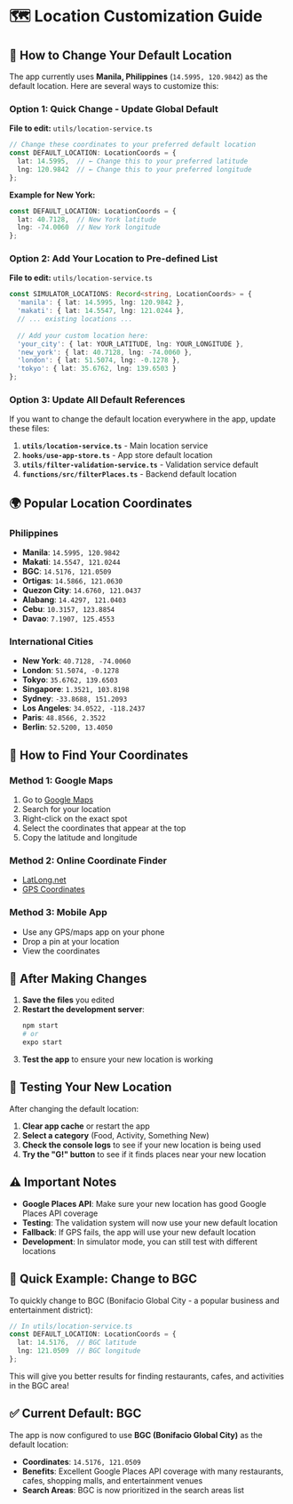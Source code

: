 # 🗺️ Location Customization Guide

## 📍 **How to Change Your Default Location**

The app currently uses **Manila, Philippines** (`14.5995, 120.9842`) as the default location. Here are several ways to customize this:

### **Option 1: Quick Change - Update Global Default**

**File to edit:** `utils/location-service.ts`

```typescript
// Change these coordinates to your preferred default location
const DEFAULT_LOCATION: LocationCoords = {
  lat: 14.5995,  // ← Change this to your preferred latitude
  lng: 120.9842  // ← Change this to your preferred longitude
};
```

**Example for New York:**
```typescript
const DEFAULT_LOCATION: LocationCoords = {
  lat: 40.7128,  // New York latitude
  lng: -74.0060  // New York longitude
};
```

### **Option 2: Add Your Location to Pre-defined List**

**File to edit:** `utils/location-service.ts`

```typescript
const SIMULATOR_LOCATIONS: Record<string, LocationCoords> = {
  'manila': { lat: 14.5995, lng: 120.9842 },
  'makati': { lat: 14.5547, lng: 121.0244 },
  // ... existing locations ...
  
  // Add your custom location here:
  'your_city': { lat: YOUR_LATITUDE, lng: YOUR_LONGITUDE },
  'new_york': { lat: 40.7128, lng: -74.0060 },
  'london': { lat: 51.5074, lng: -0.1278 },
  'tokyo': { lat: 35.6762, lng: 139.6503 }
};
```

### **Option 3: Update All Default References**

If you want to change the default location everywhere in the app, update these files:

1. **`utils/location-service.ts`** - Main location service
2. **`hooks/use-app-store.ts`** - App store default location
3. **`utils/filter-validation-service.ts`** - Validation service default
4. **`functions/src/filterPlaces.ts`** - Backend default location

## 🌍 **Popular Location Coordinates**

### **Philippines**
- **Manila**: `14.5995, 120.9842`
- **Makati**: `14.5547, 121.0244`
- **BGC**: `14.5176, 121.0509`
- **Ortigas**: `14.5866, 121.0630`
- **Quezon City**: `14.6760, 121.0437`
- **Alabang**: `14.4297, 121.0403`
- **Cebu**: `10.3157, 123.8854`
- **Davao**: `7.1907, 125.4553`

### **International Cities**
- **New York**: `40.7128, -74.0060`
- **London**: `51.5074, -0.1278`
- **Tokyo**: `35.6762, 139.6503`
- **Singapore**: `1.3521, 103.8198`
- **Sydney**: `-33.8688, 151.2093`
- **Los Angeles**: `34.0522, -118.2437`
- **Paris**: `48.8566, 2.3522`
- **Berlin**: `52.5200, 13.4050`

## 🔧 **How to Find Your Coordinates**

### **Method 1: Google Maps**
1. Go to [Google Maps](https://maps.google.com)
2. Search for your location
3. Right-click on the exact spot
4. Select the coordinates that appear at the top
5. Copy the latitude and longitude

### **Method 2: Online Coordinate Finder**
- [LatLong.net](https://www.latlong.net/)
- [GPS Coordinates](https://www.gps-coordinates.net/)

### **Method 3: Mobile App**
- Use any GPS/maps app on your phone
- Drop a pin at your location
- View the coordinates

## 🚀 **After Making Changes**

1. **Save the files** you edited
2. **Restart the development server**:
   ```bash
   npm start
   # or
   expo start
   ```
3. **Test the app** to ensure your new location is working

## 📱 **Testing Your New Location**

After changing the default location:

1. **Clear app cache** or restart the app
2. **Select a category** (Food, Activity, Something New)
3. **Check the console logs** to see if your new location is being used
4. **Try the "G!" button** to see if it finds places near your new location

## ⚠️ **Important Notes**

- **Google Places API**: Make sure your new location has good Google Places API coverage
- **Testing**: The validation system will now use your new default location
- **Fallback**: If GPS fails, the app will use your new default location
- **Development**: In simulator mode, you can still test with different locations

## 🎯 **Quick Example: Change to BGC**

To quickly change to BGC (Bonifacio Global City - a popular business and entertainment district):

```typescript
// In utils/location-service.ts
const DEFAULT_LOCATION: LocationCoords = {
  lat: 14.5176,  // BGC latitude
  lng: 121.0509  // BGC longitude
};
```

This will give you better results for finding restaurants, cafes, and activities in the BGC area!

## ✅ **Current Default: BGC**

The app is now configured to use **BGC (Bonifacio Global City)** as the default location:
- **Coordinates**: `14.5176, 121.0509`
- **Benefits**: Excellent Google Places API coverage with many restaurants, cafes, shopping malls, and entertainment venues
- **Search Areas**: BGC is now prioritized in the search areas list 